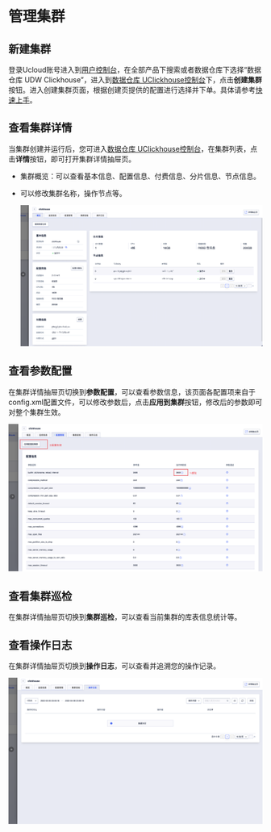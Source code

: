 # 管理集群

## 新建集群

登录Ucloud账号进入到[用户控制台](https://passport.ucloud.cn/#login)，在全部产品下搜索或者数据仓库下选择“数据仓库 UDW Clickhouse”，进入到[数据仓库 UClickhouse控制台](https://console.ucloud.cn/udw/clickhouse)下，点击**创建集群**按钮。进入创建集群页面，根据创建页提供的配置进行选择并下单。具体请参考[快速上手](/uclickhouse/gettingstart)。

## 查看集群详情

当集群创建并运行后，您可进入[数据仓库 UClickhouse控制台](https://console.ucloud.cn/udw/clickhouse)，在集群列表，点击**详情**按钮，即可打开集群详情抽屉页。

- 集群概览：可以查看基本信息、配置信息、付费信息、分片信息、节点信息。

- 可以修改集群名称，操作节点等。

  ![clickhouse-overview](images/clickhouse-overview.png)

## 查看参数配置

在集群详情抽屉页切换到**参数配置**，可以查看参数信息，该页面各配置项来自于config.xml配置文件，可以修改参数后，点击**应用到集群**按钮，修改后的参数即可对整个集群生效。

![clickhouse-config](images/clickhouse-config.png)

## 查看集群巡检

在集群详情抽屉页切换到**集群巡检**，可以查看当前集群的库表信息统计等。

## 查看操作日志

在集群详情抽屉页切换到**操作日志**，可以查看并追溯您的操作记录。

![clickhouse-operate-log](images/clickhouse-operate-log.png)
